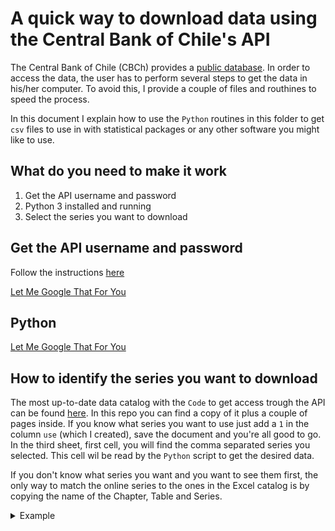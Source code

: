 #  A quick way to download data using the Central Bank of Chile's API

The Central Bank of Chile (CBCh) provides a [public database](https://si3.bcentral.cl/siete/EN). In order to access the data, the user has to perform several steps to get the data in his/her computer. To avoid this, I provide a couple of files and routhines to speed the process. 

In this document I explain how to use the `Python` routines in this folder  to get `csv` files to use in with statistical packages or any other software you might like to use. 

## What do you need to make it work

1. Get the API username and password
2. Python 3 installed and running
3. Select the series you want to download

## Get the API username and password
Follow the instructions [here](https://lmgtfy.com/?q=central+bank+of+chile+API) 

[Let Me Google That For You](https://lmgtfy.com/?q=central+bank+of+chile+API)

## Python

[Let Me Google That For You](https://lmgtfy.com/?q=how+to+install+python+3)

## How to identify the series you want to download

 The most up-to-date data catalog with the `Code` to get access trough the API can be found [here](https://si3.bcentral.cl/estadisticas/Principal1/Web_Services/Webservices/series_en.xls).  In this repo you can find a copy of it plus a couple of pages inside.  If you know what series you want to use just add a `1` in the column `use` (which I created), save the document and you're all good to go. In the third sheet, first cell, you will find the comma separated series you selected. This cell wil be read by the `Python` script to get the desired data.
 
 If you don't know what series you want and you want to see them first, the only way to match the online series to the ones in the Excel catalog is by copying the name of the Chapter, Table and Series.  

<details> <summary>Example</summary>

In the first image you can see where to find the chapter, table and series names to find the `Code` in the catalog (second image)
<center> 
<p>
<figcaption>Fig.1 - Online Database</figcaption>
<img src="src/images/BDE.png" alt="on enter key" width=90%>
</p>


<p>
<figcaption>Fig.2 - Data Catalog (selected section)</figcaption>
<img src="src/images/SeriesCatalogEg.png" alt="on enter key" width=90%> 
</p>
</center>
</details> <p></p>
